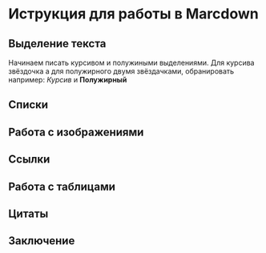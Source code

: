 # Иструкция для работы в Marcdown

## Выделение текста

Начинаем писать курсивом и полужиными выделениями. Для курсива звёздочка а для полужирного двумя звёздачками, обранировать например: 
*Курсив* и **Полужирный**

## Списки

## Работа с изображениями

## Ссылки

## Работа с таблицами

## Цитаты

## Заключение